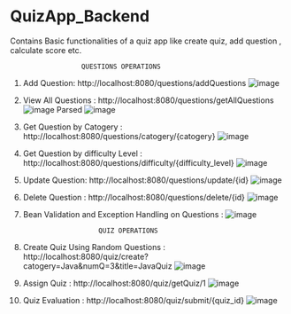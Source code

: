 # QuizApp_Backend
Contains Basic functionalities of a quiz app like create quiz, add question , calculate score etc.

                      QUESTIONS OPERATIONS

1. Add Question: http://localhost:8080/questions/addQuestions
![image](https://github.com/Randhiranju/QuizApp_Backend/assets/94231655/4603b985-88ef-42c2-a3fd-a08b7ea3a77a)

2. View All Questions : http://localhost:8080/questions/getAllQuestions
![image](https://github.com/Randhiranju/QuizApp_Backend/assets/94231655/c4e883ab-752d-4191-84c3-8fcae753b272)
        Parsed
        ![image](https://github.com/Randhiranju/QuizApp_Backend/assets/94231655/403c9b46-c0bb-41e7-bb12-db263ad96ec7)

3. Get Question by Catogery : http://localhost:8080/questions/catogery/{catogery}
![image](https://github.com/Randhiranju/QuizApp_Backend/assets/94231655/efa8c47f-29ef-4766-b6d7-9f439ff83161)

4. Get Question by difficulty Level : http://localhost:8080/questions/difficulty/{difficulty_level}
   ![image](https://github.com/Randhiranju/QuizApp_Backend/assets/94231655/9c3378e7-08bb-4002-bec3-0af3d6bfb662)

5. Update Question: http://localhost:8080/questions/update/{id}
       ![image](https://github.com/Randhiranju/QuizApp_Backend/assets/94231655/4092a972-6d0f-4111-b7f4-89dd42310ed8)

6. Delete Question : http://localhost:8080/questions/delete/{id}
       ![image](https://github.com/Randhiranju/QuizApp_Backend/assets/94231655/d3336197-67dc-4ad2-9339-93984573d175)

7. Bean Validation and Exception Handling on Questions :
     ![image](https://github.com/Randhiranju/QuizApp_Backend/assets/94231655/d1e8ce5e-1a9d-41c8-a6dd-7bda408bd391)


                          QUIZ OPERATIONS
   
1. Create Quiz Using Random Questions : http://localhost:8080/quiz/create?catogery=Java&numQ=3&title=JavaQuiz
   ![image](https://github.com/Randhiranju/QuizApp_Backend/assets/94231655/b8506bdd-a4f6-4b51-95a4-c6157443b04d)

2. Assign Quiz : http://localhost:8080/quiz/getQuiz/1
   ![image](https://github.com/Randhiranju/QuizApp_Backend/assets/94231655/5445521d-f9df-4657-9201-871a8bd7bd0a)

3. Quiz Evaluation : http://localhost:8080/quiz/submit/{quiz_id}
   ![image](https://github.com/Randhiranju/QuizApp_Backend/assets/94231655/139fe813-7331-44e3-b5d6-5bd2a7c65eec)


   








